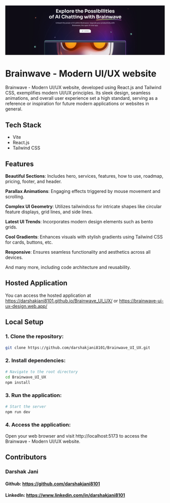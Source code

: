 <div align="center">
  <br />
      <img src="https://github.com/darshakjani8101/Brainwave_UI_UX/blob/main/src/assets/readme_img.png?raw=true" alt="Project Banner">
  <br />
</div>

# Brainwave - Modern UI/UX website

Brainwave - Modern UI/UX website, developed using React.js and Tailwind CSS, exemplifies modern UI/UX principles. Its sleek design, seamless animations, and overall user experience set a high standard, serving as a reference or inspiration for future modern applications or websites in general.

## Tech Stack

- Vite
- React.js
- Tailwind CSS


## Features

**Beautiful Sections**: Includes hero, services, features, how to use, roadmap, pricing, footer, and header.

**Parallax Animations**: Engaging effects triggered by mouse movement and scrolling.

**Complex UI Geometry**: Utilizes tailwindcss for intricate shapes like circular feature displays, grid lines, and side lines.

**Latest UI Trends**: Incorporates modern design elements such as bento grids.

**Cool Gradients**: Enhances visuals with stylish gradients using Tailwind CSS for cards, buttons, etc.

**Responsive**: Ensures seamless functionality and aesthetics across all devices.

And many more, including code architecture and reusability.

## Hosted Application
You can access the hosted application at https://darshakjani8101.github.io/Brainwave_UI_UX/ or https://brainwave-ui-ux-design.web.app/

## Local Setup

### 1. Clone the repository:

```bash
git clone https://github.com/darshakjani8101/Brainwave_UI_UX.git
```

### 2. Install dependencies:

```bash
# Navigate to the root directory
cd Brainwave_UI_UX
npm install
```

### 3. Run the application:

```bash
# Start the server
npm run dev
```

### 4. Access the application:
Open your web browser and visit http://localhost:5173 to access the Brainwave - Modern UI/UX website.

## Contributors
### Darshak Jani
#### Github: https://github.com/darshakjani8101
#### LinkedIn: https://www.linkedin.com/in/darshakjani8101
